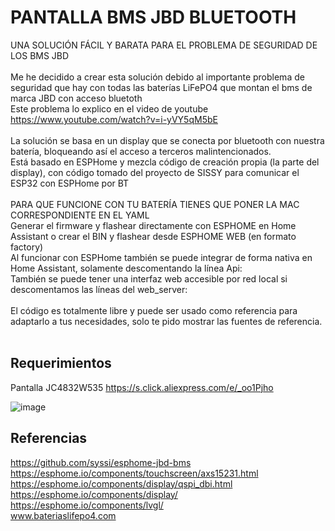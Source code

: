 # PANTALLA BMS JBD BLUETOOTH
UNA SOLUCIÓN FÁCIL Y BARATA PARA EL PROBLEMA DE SEGURIDAD DE LOS BMS JBD<br/>
<br/>
Me he decidido a crear esta solución debido al importante problema de seguridad que hay con todas las baterías LiFePO4 que montan el bms de marca JBD con acceso bluetoth<br/>
Este problema lo explico en el video de youtube https://www.youtube.com/watch?v=i-yVY5qM5bE<br/>
<br/>
La solución se basa en un display que se conecta por bluetooth con nuestra batería, bloqueando así el acceso a terceros malintencionados.<br/>
Está basado en ESPHome y mezcla código de creación propia (la parte del display), con código tomado del proyecto de SISSY para comunicar el ESP32 con ESPHome por BT<br/>
<br/>
PARA QUE FUNCIONE CON TU BATERÍA TIENES QUE PONER LA MAC CORRESPONDIENTE EN EL YAML<br/>
Generar el firmware y flashear directamente con ESPHOME en Home Assistant o crear el BIN y flashear desde ESPHOME WEB (en formato factory)<br/>
Al funcionar con ESPHome también se puede integrar de forma nativa en Home Assistant, solamente descomentando la línea Api: <br/>
También se puede tener una interfaz web accesible por red local si descomentamos las líneas del web_server:<br/>
<br/>
El código es totalmente libre y puede ser usado como referencia para adaptarlo a tus necesidades, solo te pido mostrar las fuentes de referencia.<br/>
<br/>
## **Requerimientos**
Pantalla JC4832W535
https://s.click.aliexpress.com/e/_oo1Pjho<br/>

![image](https://github.com/user-attachments/assets/8c752d76-68f1-40ea-9e28-1a3763701e57)
<br/>
## **Referencias**
https://github.com/syssi/esphome-jbd-bms<br/>
https://esphome.io/components/touchscreen/axs15231.html<br/>
https://esphome.io/components/display/qspi_dbi.html<br/>
https://esphome.io/components/display/<br/>
https://esphome.io/components/lvgl/<br/>
www.bateriaslifepo4.com<br/>

